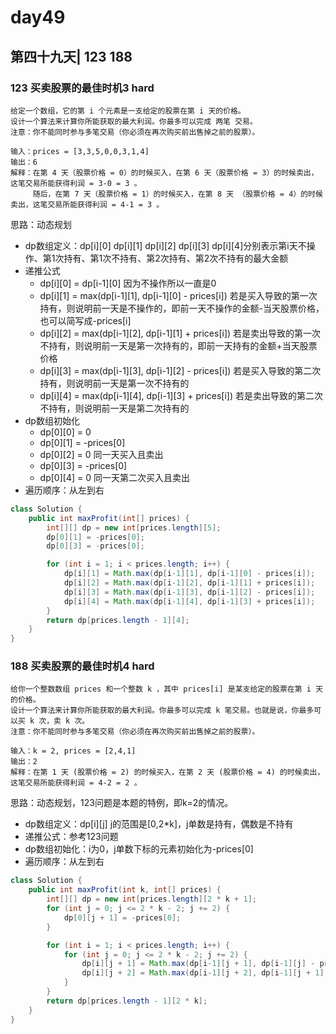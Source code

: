 # day49

## 第四十九天| 123 188

### 123 买卖股票的最佳时机3 hard
```
给定一个数组，它的第 i 个元素是一支给定的股票在第 i 天的价格。
设计一个算法来计算你所能获取的最大利润。你最多可以完成 两笔 交易。
注意：你不能同时参与多笔交易（你必须在再次购买前出售掉之前的股票）。

输入：prices = [3,3,5,0,0,3,1,4]
输出：6
解释：在第 4 天（股票价格 = 0）的时候买入，在第 6 天（股票价格 = 3）的时候卖出，这笔交易所能获得利润 = 3-0 = 3 。
     随后，在第 7 天（股票价格 = 1）的时候买入，在第 8 天 （股票价格 = 4）的时候卖出，这笔交易所能获得利润 = 4-1 = 3 。
```
思路：动态规划
- dp数组定义：dp[i][0] dp[i][1] dp[i][2] dp[i][3] dp[i][4]分别表示第i天不操作、第1次持有、第1次不持有、第2次持有、第2次不持有的最大金额
- 递推公式
    - dp[i][0] = dp[i-1][0] 因为不操作所以一直是0
    - dp[i][1] = max(dp[i-1][1], dp[i-1][0] - prices[i]) 若是买入导致的第一次持有，则说明前一天是不操作的，即前一天不操作的金额-当天股票价格，也可以简写成-prices[i]
    - dp[i][2] = max(dp[i-1][2], dp[i-1][1] + prices[i]) 若是卖出导致的第一次不持有，则说明前一天是第一次持有的，即前一天持有的金额+当天股票价格
    - dp[i][3] = max(dp[i-1][3], dp[i-1][2] - prices[i]) 若是买入导致的第二次持有，则说明前一天是第一次不持有的
    - dp[i][4] = max(dp[i-1][4], dp[i-1][3] + prices[i]) 若是卖出导致的第二次不持有，则说明前一天是第二次持有的
- dp数组初始化
    - dp[0][0] = 0
    - dp[0][1] = -prices[0]
    - dp[0][2] = 0 同一天买入且卖出
    - dp[0][3] = -prices[0]
    - dp[0][4] = 0 同一天第二次买入且卖出
- 遍历顺序：从左到右
```java
class Solution {
    public int maxProfit(int[] prices) {
        int[][] dp = new int[prices.length][5];
        dp[0][1] = -prices[0];
        dp[0][3] = -prices[0];

        for (int i = 1; i < prices.length; i++) {
            dp[i][1] = Math.max(dp[i-1][1], dp[i-1][0] - prices[i]);
            dp[i][2] = Math.max(dp[i-1][2], dp[i-1][1] + prices[i]);
            dp[i][3] = Math.max(dp[i-1][3], dp[i-1][2] - prices[i]);
            dp[i][4] = Math.max(dp[i-1][4], dp[i-1][3] + prices[i]);
        }
        return dp[prices.length - 1][4];
    }
}
```
### 188 买卖股票的最佳时机4 hard
```
给你一个整数数组 prices 和一个整数 k ，其中 prices[i] 是某支给定的股票在第 i 天的价格。
设计一个算法来计算你所能获取的最大利润。你最多可以完成 k 笔交易。也就是说，你最多可以买 k 次，卖 k 次。
注意：你不能同时参与多笔交易（你必须在再次购买前出售掉之前的股票）。

输入：k = 2, prices = [2,4,1]
输出：2
解释：在第 1 天 (股票价格 = 2) 的时候买入，在第 2 天 (股票价格 = 4) 的时候卖出，这笔交易所能获得利润 = 4-2 = 2 。
```
思路：动态规划，123问题是本题的特例，即k=2的情况。
- dp数组定义：dp[i][j] j的范围是[0,2*k]，j单数是持有，偶数是不持有
- 递推公式：参考123问题
- dp数组初始化：i为0，j单数下标的元素初始化为-prices[0]
- 遍历顺序：从左到右
```java
class Solution {
    public int maxProfit(int k, int[] prices) {
        int[][] dp = new int[prices.length][2 * k + 1];
        for (int j = 0; j <= 2 * k - 2; j += 2) {
            dp[0][j + 1] = -prices[0];
        }

        for (int i = 1; i < prices.length; i++) {
            for (int j = 0; j <= 2 * k - 2; j += 2) {
                dp[i][j + 1] = Math.max(dp[i-1][j + 1], dp[i-1][j] - prices[i]);
                dp[i][j + 2] = Math.max(dp[i-1][j + 2], dp[i-1][j + 1] + prices[i]);
            }
        }
        return dp[prices.length - 1][2 * k];
    }
}
```